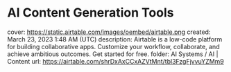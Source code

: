 # AI Content Generation Tools

cover: https://static.airtable.com/images/oembed/airtable.png
created: March 23, 2023 1:48 AM (UTC)
description: Airtable is a low-code platform for building collaborative apps. Customize your workflow, collaborate, and achieve ambitious outcomes. Get started for free.
folder: AI Systems / AI | Content
url: https://airtable.com/shrDxAxCCxAZVtMnt/tbl3FzgFjvvuYZMm9